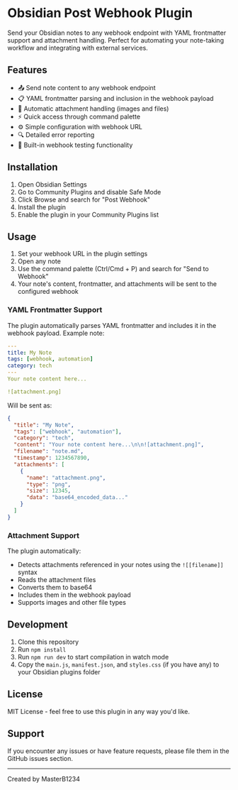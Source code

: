 # Obsidian Post Webhook Plugin

Send your Obsidian notes to any webhook endpoint with YAML frontmatter support and attachment handling. Perfect for automating your note-taking workflow and integrating with external services.

## Features

- 📤 Send note content to any webhook endpoint
- 📋 YAML frontmatter parsing and inclusion in the webhook payload
- 📎 Automatic attachment handling (images and files)
- ⚡ Quick access through command palette
- ⚙️ Simple configuration with webhook URL
- 🔍 Detailed error reporting
- 🧪 Built-in webhook testing functionality

## Installation

1. Open Obsidian Settings
2. Go to Community Plugins and disable Safe Mode
3. Click Browse and search for "Post Webhook"
4. Install the plugin
5. Enable the plugin in your Community Plugins list

## Usage

1. Set your webhook URL in the plugin settings
2. Open any note
3. Use the command palette (Ctrl/Cmd + P) and search for "Send to Webhook"
4. Your note's content, frontmatter, and attachments will be sent to the configured webhook

### YAML Frontmatter Support

The plugin automatically parses YAML frontmatter and includes it in the webhook payload. Example note:

```yaml
---
title: My Note
tags: [webhook, automation]
category: tech
---
Your note content here...

![attachment.png]
```

Will be sent as:

```json
{
  "title": "My Note",
  "tags": ["webhook", "automation"],
  "category": "tech",
  "content": "Your note content here...\n\n![attachment.png]",
  "filename": "note.md",
  "timestamp": 1234567890,
  "attachments": [
    {
      "name": "attachment.png",
      "type": "png",
      "size": 12345,
      "data": "base64_encoded_data..."
    }
  ]
}
```

### Attachment Support

The plugin automatically:
- Detects attachments referenced in your notes using the `![[filename]]` syntax
- Reads the attachment files
- Converts them to base64
- Includes them in the webhook payload
- Supports images and other file types

## Development

1. Clone this repository
2. Run `npm install`
3. Run `npm run dev` to start compilation in watch mode
4. Copy the `main.js`, `manifest.json`, and `styles.css` (if you have any) to your Obsidian plugins folder

## License

MIT License - feel free to use this plugin in any way you'd like.

## Support

If you encounter any issues or have feature requests, please file them in the GitHub issues section.

---

Created by MasterB1234